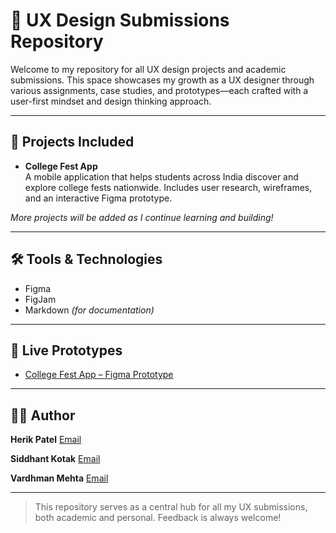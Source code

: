 # 🎨 UX Design Submissions Repository

Welcome to my repository for all UX design projects and academic submissions. This space showcases my growth as a UX designer through various assignments, case studies, and prototypes—each crafted with a user-first mindset and design thinking approach.

---

## 🧠 Projects Included

- **College Fest App**  
  A mobile application that helps students across India discover and explore college fests nationwide. Includes user research, wireframes, and an interactive Figma prototype.

*More projects will be added as I continue learning and building!*

---

## 🛠️ Tools & Technologies

- Figma  
- FigJam  
- Markdown *(for documentation)*

---

## 🔗 Live Prototypes

- [College Fest App – Figma Prototype](https://www.figma.com/design/aQxOum4UunPF4hHiVtwGCL/High-Fidelity-original?m=auto&t=8i4wDQzf0WRi4YS8-1)

---

## 🙋‍♂️ Author

**Herik Patel**  [Email](mailto:202201407@daiict.ac.in)

**Siddhant Kotak**  [Email](mailto:202201410@daiict.ac.in)

**Vardhman Mehta**  [Email](mailto:202201444@daiict.ac.in)


---

> This repository serves as a central hub for all my UX submissions, both academic and personal. Feedback is always welcome!

